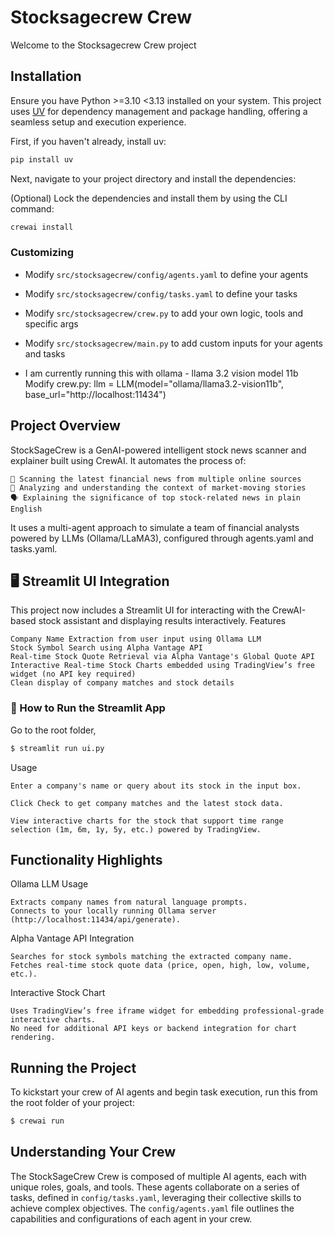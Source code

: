 # Stocksagecrew Crew

Welcome to the Stocksagecrew Crew project 

## Installation

Ensure you have Python >=3.10 <3.13 installed on your system. This project uses [UV](https://docs.astral.sh/uv/) for dependency management and package handling, offering a seamless setup and execution experience.

First, if you haven't already, install uv:

```bash
pip install uv
```

Next, navigate to your project directory and install the dependencies:

(Optional) Lock the dependencies and install them by using the CLI command:
```bash
crewai install
```
### Customizing
- Modify `src/stocksagecrew/config/agents.yaml` to define your agents
- Modify `src/stocksagecrew/config/tasks.yaml` to define your tasks
- Modify `src/stocksagecrew/crew.py` to add your own logic, tools and specific args
- Modify `src/stocksagecrew/main.py` to add custom inputs for your agents and tasks

- I am currently running this with ollama - llama 3.2 vision model 11b
Modify crew.py: 
llm = LLM(model="ollama/llama3.2-vision11b", base_url="http://localhost:11434")

## Project Overview 
StockSageCrew is a GenAI-powered intelligent stock news scanner and explainer built using CrewAI. It automates the process of:

    🔎 Scanning the latest financial news from multiple online sources
    🧠 Analyzing and understanding the context of market-moving stories
    🗣️ Explaining the significance of top stock-related news in plain English

It uses a multi-agent approach to simulate a team of financial analysts powered by LLMs (Ollama/LLaMA3), configured through agents.yaml and tasks.yaml.

## 🖥️ Streamlit UI Integration

This project now includes a Streamlit UI for interacting with the CrewAI-based stock assistant and displaying results interactively.
Features

    Company Name Extraction from user input using Ollama LLM
    Stock Symbol Search using Alpha Vantage API
    Real-time Stock Quote Retrieval via Alpha Vantage's Global Quote API
    Interactive Real-time Stock Charts embedded using TradingView’s free widget (no API key required)
    Clean display of company matches and stock details

### 🔧 How to Run the Streamlit App
Go to the root folder, 
```bash
$ streamlit run ui.py

```
Usage

    Enter a company's name or query about its stock in the input box.

    Click Check to get company matches and the latest stock data.

    View interactive charts for the stock that support time range selection (1m, 6m, 1y, 5y, etc.) powered by TradingView.

## Functionality Highlights

Ollama LLM Usage

    Extracts company names from natural language prompts.
    Connects to your locally running Ollama server (http://localhost:11434/api/generate).

Alpha Vantage API Integration

    Searches for stock symbols matching the extracted company name.
    Fetches real-time stock quote data (price, open, high, low, volume, etc.).

Interactive Stock Chart

    Uses TradingView’s free iframe widget for embedding professional-grade interactive charts.
    No need for additional API keys or backend integration for chart rendering.

## Running the Project

To kickstart your crew of AI agents and begin task execution, run this from the root folder of your project:

```bash
$ crewai run
```


## Understanding Your Crew

The StockSageCrew Crew is composed of multiple AI agents, each with unique roles, goals, and tools. These agents collaborate on a series of tasks, defined in `config/tasks.yaml`, leveraging their collective skills to achieve complex objectives. The `config/agents.yaml` file outlines the capabilities and configurations of each agent in your crew.
